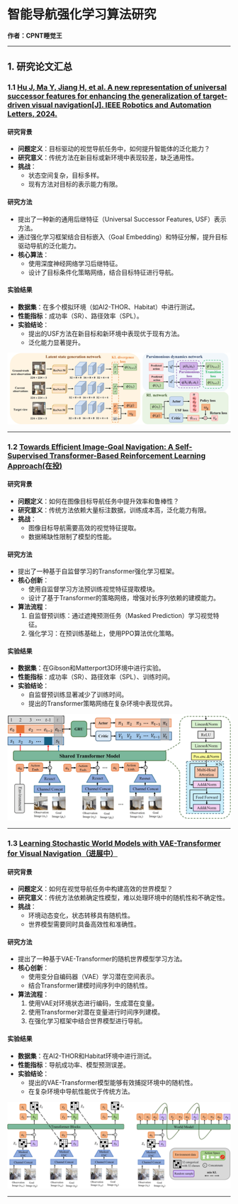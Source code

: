 # 智能导航强化学习算法研究  
**作者：CPNT睡觉王**  

---  

## 1. 研究论文汇总  

### 1.1 [Hu J, Ma Y, Jiang H, et al. A new representation of universal successor features for enhancing the generalization of target-driven visual navigation[J]. IEEE Robotics and Automation Letters, 2024.](#)  
#### 研究背景  
- **问题定义**：目标驱动的视觉导航任务中，如何提升智能体的泛化能力？  
- **研究意义**：传统方法在新目标或新环境中表现较差，缺乏通用性。  
- **挑战**：  
  - 状态空间复杂，目标多样。  
  - 现有方法对目标的表示能力有限。  

#### 研究方法  
- 提出了一种新的通用后继特征（Universal Successor Features, USF）表示方法。  
- 通过强化学习框架结合目标嵌入（Goal Embedding）和特征分解，提升目标驱动导航的泛化能力。  
- **核心算法**：  
  - 使用深度神经网络学习后继特征。  
  - 设计了目标条件化策略网络，结合目标特征进行导航。  

#### 实验结果  
- **数据集**：在多个模拟环境（如AI2-THOR、Habitat）中进行测试。  
- **性能指标**：成功率（SR）、路径效率（SPL）。  
- **实验结论**：  
  - 提出的USF方法在新目标和新环境中表现优于现有方法。  
  - 泛化能力显著提升。  

![Example Image](SF.jpg)  

---  

### 1.2 [Towards Efficient Image-Goal Navigation: A Self-Supervised Transformer-Based Reinforcement Learning Approach(在投)](#)  
#### 研究背景  
- **问题定义**：如何在图像目标导航任务中提升效率和鲁棒性？  
- **研究意义**：传统方法依赖大量标注数据，训练成本高，泛化能力有限。  
- **挑战**：  
  - 图像目标导航需要高效的视觉特征提取。  
  - 数据稀缺性限制了模型的性能。  

#### 研究方法  
- 提出了一种基于自监督学习的Transformer强化学习框架。  
- **核心创新**：  
  - 使用自监督学习方法预训练视觉特征提取模块。  
  - 设计了基于Transformer的策略网络，增强对长序列依赖的建模能力。  
- **算法流程**：  
  1. 自监督预训练：通过遮掩预测任务（Masked Prediction）学习视觉特征。  
  2. 强化学习：在预训练基础上，使用PPO算法优化策略。  

#### 实验结果  
- **数据集**：在Gibson和Matterport3D环境中进行实验。  
- **性能指标**：成功率（SR）、路径效率（SPL）、训练时间。  
- **实验结论**：  
  - 自监督预训练显著减少了训练时间。  
  - 提出的Transformer策略网络在复杂环境中表现优异。  

![Example Image](Masked.jpg)  

---  

### 1.3 [Learning Stochastic World Models with VAE-Transformer for Visual Navigation（进展中）](#)  
#### 研究背景  
- **问题定义**：如何在视觉导航任务中构建高效的世界模型？  
- **研究意义**：传统方法依赖确定性模型，难以处理环境中的随机性和不确定性。  
- **挑战**：  
  - 环境动态变化，状态转移具有随机性。  
  - 世界模型需要同时具备高效性和准确性。  

#### 研究方法  
- 提出了一种基于VAE-Transformer的随机世界模型学习方法。  
- **核心创新**：  
  - 使用变分自编码器（VAE）学习潜在空间表示。  
  - 结合Transformer建模时间序列中的随机性。  
- **算法流程**：  
  1. 使用VAE对环境状态进行编码，生成潜在变量。  
  2. 使用Transformer对潜在变量进行时间序列建模。  
  3. 在强化学习框架中结合世界模型进行导航。  

#### 实验结果  
- **数据集**：在AI2-THOR和Habitat环境中进行测试。  
- **性能指标**：导航成功率、模型预测误差。  
- **实验结论**：  
  - 提出的VAE-Transformer模型能够有效捕捉环境中的随机性。  
  - 在复杂环境中导航性能优于传统方法。  

![Example Image](Network.jpg)  

---  



